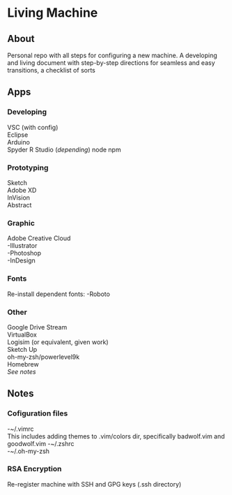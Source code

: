 # Living Machine
## About 
Personal repo with all steps for configuring a new machine. A developing and living document with step-by-step directions for seamless and easy transitions, a checklist of sorts

## Apps 

### Developing 
VSC (with config)  
Eclipse   
Arduino   
Spyder 
R Studio (*depending*)
node 
npm 

### Prototyping 
Sketch  
Adobe XD   
InVision    
Abstract  

### Graphic
Adobe Creative Cloud  
-Illustrator   
-Photoshop   
-InDesign   

### Fonts 
Re-install dependent fonts:
-Roboto

### Other 
Google Drive Stream  
VirtualBox  
Logisim (or equivalent, given work)  
Sketch Up  
oh-my-zsh/powerlevel9k  
Homebrew   
*See notes*

## Notes 
### Cofiguration files
-~/.vimrc  
This includes adding themes to .vim/colors dir, specifically badwolf.vim and goodwolf.vim
-~/.zshrc  
-~/.oh-my-zsh

### RSA Encryption 
Re-register machine with SSH and GPG keys (.ssh directory)
